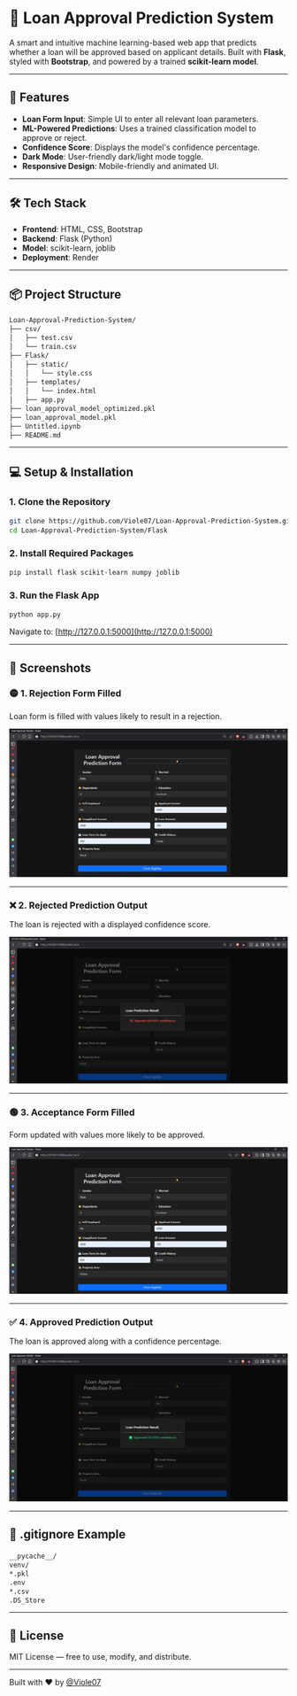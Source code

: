 # 🏦 Loan Approval Prediction System

A smart and intuitive machine learning-based web app that predicts whether a loan will be approved based on applicant details. Built with **Flask**, styled with **Bootstrap**, and powered by a trained **scikit-learn model**.

---

## 🚀 Features

- **Loan Form Input**: Simple UI to enter all relevant loan parameters.
- **ML-Powered Predictions**: Uses a trained classification model to approve or reject.
- **Confidence Score**: Displays the model's confidence percentage.
- **Dark Mode**: User-friendly dark/light mode toggle.
- **Responsive Design**: Mobile-friendly and animated UI.

---

## 🛠️ Tech Stack

- **Frontend**: HTML, CSS, Bootstrap
- **Backend**: Flask (Python)
- **Model**: scikit-learn, joblib
- **Deployment**: Render

---

## 📦 Project Structure

```
Loan-Approval-Prediction-System/
├── csv/
│   ├── test.csv
│   └── train.csv
├── Flask/
│   ├── static/
│   │   └── style.css
│   ├── templates/
│   │   └── index.html
│   ├── app.py
├── loan_approval_model_optimized.pkl
├── loan_approval_model.pkl
├── Untitled.ipynb
├── README.md
```

---

## 💻 Setup & Installation

### 1. Clone the Repository
```bash
git clone https://github.com/Viole07/Loan-Approval-Prediction-System.git
cd Loan-Approval-Prediction-System/Flask
```

### 2. Install Required Packages
```bash
pip install flask scikit-learn numpy joblib
```

### 3. Run the Flask App
```bash
python app.py
```

Navigate to: [http://127.0.0.1:5000](http://127.0.0.1:5000)

---

## 📸 Screenshots

### 🟡 1. Rejection Form Filled
Loan form is filled with values likely to result in a rejection.

![Rejection Form](screenshots/rejection-form.png)

---

### ❌ 2. Rejected Prediction Output
The loan is rejected with a displayed confidence score.

![Rejected](screenshots/rejected-result.png)

---

### 🟢 3. Acceptance Form Filled
Form updated with values more likely to be approved.

![Acceptance Form](screenshots/acceptance-form.png)

---

### ✅ 4. Approved Prediction Output
The loan is approved along with a confidence percentage.

![Approved](screenshots/approved-result.png)

---

## 🔐 .gitignore Example
```gitignore
__pycache__/
venv/
*.pkl
.env
*.csv
.DS_Store
```

---

## 📜 License
MIT License — free to use, modify, and distribute.

---

Built with ❤️ by [@Viole07](https://github.com/Viole07)

